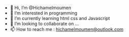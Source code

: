 - 👋 Hi, I’m @Hichamelmoumen
- 👀 I’m interested in programming 
- 🌱 I’m currently learning html css and Javascript
- 💞️ I’m looking to collaborate on ...
- 📫 How to reach me : hichamelmoumen@outlook.com 

<!---
Hichamelmoumen/Hichamelmoumen is a ✨ special ✨ repository because its `README.md` (this file) appears on your GitHub profile.
You can click the Preview link to take a look at your changes.
--->
